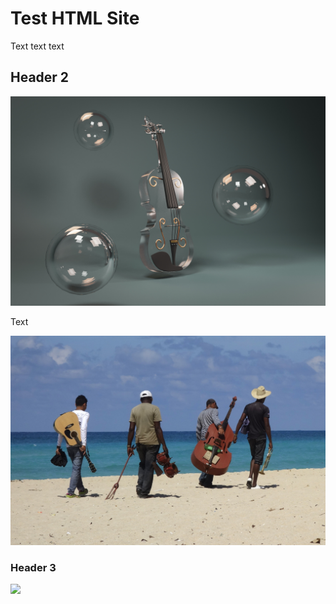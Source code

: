 # Test HTML Site

Text text text


## Header 2

![test](images/violin-5490246.jpg)

Text

![](images/musician-743973.jpg)


### Header 3


![](Images/live-performance-5468470.jpg)

